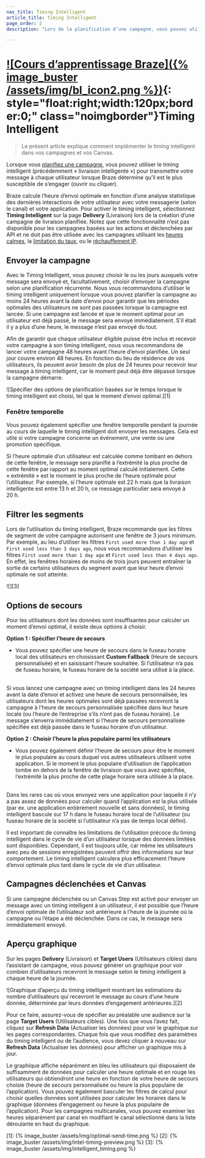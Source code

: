 ```yaml
---
nav_title: Timing Intelligent
article_title: Timing Intelligent
page_order: 2
description: "Lors de la planification d’une campagne, vous pouvez utiliser le timing intelligent pour transmettre votre message à chaque utilisateur au moment où Braze détermine qu’une personne est la plus susceptible de s’engager. Le présent article explique comment implémenter le timing intelligent dans vos campagnes et vos Canvas."

---
```


# [![Cours d’apprentissage Braze]({% image_buster /assets/img/bl_icon2.png %})](https://learning.braze.com/intelligent-timing){: style="float:right;width:120px;border:0;" class="noimgborder"}Timing Intelligent

> Le présent article explique comment implémenter le timing intelligent dans vos campagnes et vos Canvas.

Lorsque vous [planifiez une campagne]({{site.baseurl}}/user_guide/engagement_tools/campaigns/building_campaigns/delivery_types/), vous pouvez utiliser le timing intelligent (précédemment « livraison intelligente ») pour transmettre votre message à chaque utilisateur lorsque Braze détermine qu’il est le plus susceptible de s’engager (ouvrir ou cliquer).

Braze calcule l’heure d’envoi optimale en fonction d’une analyse statistique des dernières interactions de votre utilisateur avec votre messagerie (selon le canal) et votre application. Pour activer le timing intelligent, sélectionnez **Timing Intelligent** sur la page **Delivery** (Livraison) lors de la création d’une campagne de livraison planifiée. Notez que cette fonctionnalité n’est pas disponible pour les campagnes basées sur les actions et déclenchées par API et ne doit pas être utilisée avec les campagnes utilisant les [heures calmes]({{site.baseurl}}/user_guide/intelligence/faqs/#/#can-i-use-quiet-hours-in-my-intelligent-timing-campaign), la [limitation du taux]({{site.baseurl}}/user_guide/intelligence/faqs/#can-i-use-intelligent-timing-and-rate-limiting), ou le [réchauffement IP]({{site.baseurl}}/user_guide/intelligence/faqs/#can-i-use-intelligent-timing-while-ip-warming). 

## Envoyer la campagne

Avec le Timing Intelligent, vous pouvez choisir le ou les jours auxquels votre message sera envoyé et, facultativement, choisir d’envoyer la campagne selon une planification récurrente. Nous vous recommandons d’utiliser le timing intelligent uniquement lorsque vous pouvez planifier la campagne au moins 24 heures avant la date d’envoi pour garantir que les périodes optimales des utilisateurs ne sont pas passées lorsque la campagne est lancée. Si une campagne est lancée et que le moment optimal pour un utilisateur est déjà passé, le message sera envoyé immédiatement. S’il était il y a plus d’une heure, le message n’est pas envoyé du tout.

Afin de garantir que chaque utilisateur éligible puisse être inclus et recevoir votre campagne à son timing intelligent, nous vous recommandons de lancer votre campagne 48 heures avant l’heure d’envoi planifiée. Un seul jour couvre environ 48 heures. En fonction du lieu de résidence de vos utilisateurs, ils peuvent avoir besoin de plus de 24 heures pour recevoir leur message à timing intelligent, car le moment peut déjà être dépassé lorsque la campagne démarre. 

![Spécifier des options de planification basées sur le temps lorsque le timing intelligent est choisi, tel que le moment d’envoi optimal.][1]

### Fenêtre temporelle

Vous pouvez également spécifier une fenêtre temporelle pendant la journée au cours de laquelle le timing intelligent doit envoyer les messages. Cela est utile si votre campagne concerne un événement, une vente ou une promotion spécifique. 

Si l’heure optimale d’un utilisateur est calculée comme tombant en dehors de cette fenêtre, le message sera planifié à l’extrémité la plus proche de cette fenêtre par rapport au moment optimal calculé initialement. Cette « extrémité » est le moment le plus proche de l’heure optimale pour l’utilisateur. Par exemple, si l’heure optimale est 22 h mais que la livraison intelligente est entre 13 h et 20 h, ce message particulier sera envoyé à 20 h.

## Filtrer les segments

Lors de l’utilisation du timing intelligent, Braze recommande que les filtres de segment de votre campagne autorisent une fenêtre de 3 jours minimum. Par exemple, au lieu d’utiliser les filtres `First used more than 1 day ago` et `First used less than 3 days ago`, nous vous recommandons d’utiliser les filtres `First used more than 1 day ago` et `First used less than 4 days ago`. En effet, les fenêtres horaires de moins de trois jours peuvent entraîner la sortie de certains utilisateurs du segment avant que leur heure d’envoi optimale ne soit atteinte.

![][3]

## Options de secours

Pour les utilisateurs dont les données sont insuffisantes pour calculer un moment d’envoi optimal, il existe deux options à choisir.

**Option 1 : Spécifier l’heure de secours**
- Vous pouvez spécifier une heure de secours dans le fuseau horaire local des utilisateurs en choisissant **Custom Fallback** (Heure de secours personnalisée) et en saisissant l’heure souhaitée. Si l’utilisateur n’a pas de fuseau horaire, le fuseau horaire de la société sera utilisé à la place.<br>
<br>
Si vous lancez une campagne avec un timing intelligent dans les 24 heures avant la date d’envoi et activez une heure de secours personnalisée, les utilisateurs dont les heures optimales sont déjà passées recevront la campagne à l’heure de secours personnalisée spécifiée dans leur heure locale (ou l’heure de l’entreprise s’ils n’ont pas de fuseau horaire). Le message s’enverra immédiatement si l’heure de secours personnalisée spécifiée est déjà passée dans le fuseau horaire d’un utilisateur.

**Option 2 : Choisir l’heure la plus populaire parmi les utilisateurs**
- Vous pouvez également définir l’heure de secours pour être le moment le plus populaire au cours duquel vos autres utilisateurs utilisent votre application. Si le moment le plus populaire d’utilisation de l’application tombe en dehors de la fenêtre de livraison que vous avez spécifiée, l’extrémité la plus proche de cette plage horaire sera utilisée à la place. <br>
<br>
Dans les rares cas où vous envoyez vers une application pour laquelle il n’y a pas assez de données pour calculer quand l’application est la plus utilisée (par ex. une application entièrement nouvelle et sans données), le timing intelligent bascule sur 17 h dans le fuseau horaire local de l’utilisateur (ou fuseau horaire de la société si l’utilisateur n’a pas de temps local défini).

Il est important de connaître les limitations de l’utilisation précoce du timing intelligent dans le cycle de vie d’un utilisateur lorsque des données limitées sont disponibles. Cependant, il est toujours utile, car même les utilisateurs avec peu de sessions enregistrées peuvent offrir des informations sur leur comportement. Le timing intelligent calculera plus efficacement l’heure d’envoi optimale plus tard dans le cycle de vie d’un utilisateur. 

## Campagnes déclenchées et Canvas

Si une campagne déclenchée ou un Canvas Step est activé pour envoyer un message avec un timing intelligent à un utilisateur, il est possible que l’heure d’envoi optimale de l’utilisateur soit antérieure à l’heure de la journée où la campagne ou l’étape a été déclenchée. Dans ce cas, le message sera immédiatement envoyé.

## Aperçu graphique

Sur les pages **Delivery** (Livraison) et **Target Users** (Utilisateurs cibles) dans l’assistant de campagne, vous pouvez générer un graphique pour voir combien d’utilisateurs recevront le message selon le timing intelligent à chaque heure de la journée. 

![Graphique d’aperçu du timing intelligent montrant les estimations du nombre d’utilisateurs qui recevront le message au cours d’une heure donnée, déterminée par leurs données d’engagement antérieures.][2]

Pour ce faire, assurez-vous de spécifier au préalable une audience sur la page **Target Users** (Utilisateurs cibles). Une fois que vous l’avez fait, cliquez sur **Refresh Data** (Actualiser les données) pour voir le graphique sur les pages correspondantes. Chaque fois que vous modifiez des paramètres du timing intelligent ou de l’audience, vous devez cliquer à nouveau sur **Refresh Data** (Actualiser les données) pour afficher un graphique mis à jour.  

Le graphique affiche séparément en bleu les utilisateurs qui disposaient de suffisamment de données pour calculer une heure optimale et en rouge les utilisateurs qui obtiendront une heure en fonction de votre heure de secours choisie (heure de secours personnalisée ou heure la plus populaire de l’application). Vous pouvez également basculer les filtres de calcul pour choisir quelles données sont utilisées pour calculer les horaires dans le graphique (données d’engagement ou heure la plus populaire de l’application). Pour les campagnes multicanales, vous pouvez examiner les heures séparément par canal en modifiant le canal sélectionné dans la liste déroulante en haut du graphique.

[1]: {% image_buster /assets/img/optimal-send-time.png %}
[2]: {% image_buster /assets/img/intel-timing-preview.png %}
[3]: {% image_buster /assets/img/intelligent_timing.png %}
